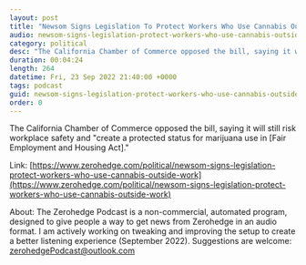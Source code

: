 ```yaml
---
layout: post
title: "Newsom Signs Legislation To Protect Workers Who Use Cannabis Outside Work"
audio: newsom-signs-legislation-protect-workers-who-use-cannabis-outside-work-0
category: political
desc: "The California Chamber of Commerce opposed the bill, saying it will still risk workplace safety and &quot;create a protected status for marijuana use in [Fair Employment and Housing Act].&quot;"
duration: 00:04:24
length: 264
datetime: Fri, 23 Sep 2022 21:40:00 +0000
tags: podcast
guid: newsom-signs-legislation-protect-workers-who-use-cannabis-outside-work-0
order: 0
---
```

The California Chamber of Commerce opposed the bill, saying it will still risk workplace safety and &quot;create a protected status for marijuana use in [Fair Employment and Housing Act].&quot;

Link: [https://www.zerohedge.com/political/newsom-signs-legislation-protect-workers-who-use-cannabis-outside-work](https://www.zerohedge.com/political/newsom-signs-legislation-protect-workers-who-use-cannabis-outside-work)

About: The Zerohedge Podcast is a non-commercial, automated program, designed to give people a way to get news from Zerohedge in an audio format.  I am actively working on tweaking and improving the setup to create a better listening experience (September 2022).  Suggestions are welcome: [zerohedgePodcast@outlook.com](mailto:zerohedgePodcast@outlook.com)